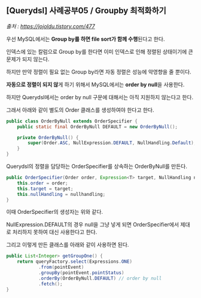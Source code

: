 ## [Querydsl] 사례공부05 / Groupby 최적화하기

*출처 : https://jojoldu.tistory.com/477*



우선 MySQL에서는 **Group by를 하면 file sort가 함께 수행**된다고 한다.

인덱스에 있는 칼럼으로 Group by를 한다면 이미 인덱스로 인해 정렬된 상태이기에 큰 문제가 되지 않는다.

하지만 만약 정렬이 필요 없는 Group by라면 자동 정렬은 성능에 악영향을 줄 뿐이다.

**자동으로 정렬이 되지 않**게 하기 위해서 MySQL에서는 **order by null**을 사용한다.



하지만 Querydsl에서는 order by null 구문에 대해서는 아직 지원하지 않는다고 한다.

그래서 아래와 같이 별도의 Order 클래스를 생성하여야 한다고 한다.

```java
public class OrderByNull extends OrderSpecifier {
    public static final OrderByNull DEFAULT = new OrderByNull();

    private OrderByNull() {
        super(Order.ASC, NullExpression.DEFAULT, NullHandling.Default);
    }
}
```

Querydsl의 정렬을 담당하는 OrderSpecifier를 상속하는 OrderByNull를 만든다.

```java
public OrderSpecifier(Order order, Expression<T> target, NullHandling nullhandling) {
    this.order = order;
    this.target = target;
    this.nullHandling = nullhandling;
}
```

이때 OrderSpecifier의 생성자는 위와 같다.

NullExpression.DEFAULT의 경우 null을 그냥 넣게 되면 OrderSpecifier에서 제대로 처리하지 못하여 대신 사용한다고 한다.



그리고 이렇게 만든 클래스를 아래와 같이 사용하면 된다.

```java
public List<Integer> getGroupOne() {
    return queryFactory.select(Expressions.ONE)
            .from(pointEvent)
            .groupBy(pointEvent.pointStatus)
            .orderBy(OrderByNull.DEFAULT) // order by null
            .fetch();
}
```